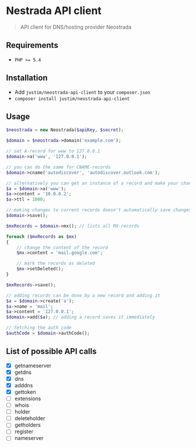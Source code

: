 # Nestrada API client

> API client for DNS/hosting provider Neostrada

## Requirements

* `PHP >= 5.4`

## Installation

* Add `justim/neostrada-api-client` to your `composer.json`
* `composer install justim/neostrada-api-client`

## Usage

```php
$neostrada = new Neostrada($apiKey, $secret);

$domain = $neostrada->domain('example.com');

// set A-record for www to 127.0.0.1
$domain->a('www', '127.0.0.1');

// you can do the same for CNAME-records
$domain->cname('autodiscover', 'autodiscover.outlook.com');

// alternatively you can get an instance of a record and make your changes there
$a = $domain->a('www');
$a->content = '10.0.0.2';
$a->ttl = 1800;

// making changes to current records doesn't automatically save changes
$domain->save();

$mxRecords = $domain->mx(); // lists all MX-records

foreach ($mxRecords as $mx)
{
	// change the content of the record
	$mx->content = 'mail.google.com';

	// mark the records as deleted
	$mx->setDeleted();
}

$mxRecords->save();

// adding records can be done by a new record and adding it
$a = $domain->create('a');
$a->name = 'mail';
$a->content = '127.0.0.1';
$domain->add($a); // adding a record saves it immediately

// fetching the auth code
$authCode = $domain->authCode();
```

## List of possible API calls
- [x] getnameserver
- [x] getdns
- [x] dns
- [x] adddns
- [x] gettoken
- [ ] extensions
- [ ] whois
- [ ] holder
- [ ] deleteholder
- [ ] getholders
- [ ] register
- [ ] nameserver
